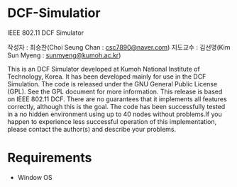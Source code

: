 # DCF-Simulatior
IEEE 802.11 DCF Simulator

작성자 : 최승찬(Choi Seung Chan : csc7890@naver.com)
지도교수 : 김선명(Kim Sun Myeng : sunmyeng@kumoh.ac.kr)

This is an DCF Simulator developed at Kumoh National Institute of Technology,
Korea. It has been developed mainly for use in the DCF Simulation.
The code is released under the GNU General Public License (GPL). See
the GPL document for more information.
This release is based on IEEE 802.11 DCF. There are no guarantees 
that it implements all features correctly, although this is the goal.
The code has been successfully tested in a no hidden environment
using up to 40 nodes without problems.If you happen to experience 
less successful operation of this implementation, 
please contact the author(s) and describe your problems.

Requirements
============
* Window OS 
